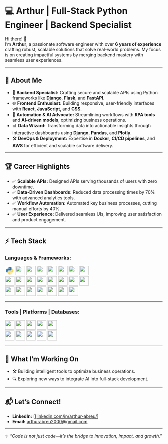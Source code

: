 # 💻 Arthur | Full-Stack Python Engineer | Backend Specialist

Hi there! 👋  
I’m **Arthur**, a passionate software engineer with over **6 years of experience** crafting robust, scalable solutions that solve real-world problems. My focus is on creating impactful systems by merging backend mastery with seamless user experiences.

---

## 🚀 About Me

- 🔧 **Backend Specialist:** Crafting secure and scalable APIs using Python frameworks like **Django**, **Flask**, and **FastAPI**.  
- 🌐 **Frontend Enthusiast:** Building responsive, user-friendly interfaces with **React**, **JavaScript**, and **CSS**.  
- 🤖 **Automation & AI Advocate:** Streamlining workflows with **RPA tools** and **AI-driven models**, optimizing business operations.  
- 📊 **Data Wizard:** Transforming data into actionable insights through interactive dashboards using **Django**, **Pandas**, and **Plotly**.  
- 🛠️ **DevOps & Deployment:** Expertise in **Docker**, **CI/CD pipelines**, and **AWS** for efficient and scalable software delivery.  

---

## 🏆 Career Highlights

- ✅ **Scalable APIs:** Designed APIs serving thousands of users with zero downtime.  
- ✅ **Data-Driven Dashboards:** Reduced data processing times by 70% with advanced analytics tools.  
- ✅ **Workflow Automation:** Automated key business processes, cutting manual efforts by 40%.  
- ✅ **User Experience:** Delivered seamless UIs, improving user satisfaction and product engagement.  

---

## ⚡ Tech Stack

### **Languages & Frameworks:**  
<img height="30" width="30" src="https://raw.githubusercontent.com/devicons/devicon/master/icons/python/python-original.svg">
<img height="30" width="30" src="https://cdn.jsdelivr.net/gh/devicons/devicon/icons/django/django-plain.svg">
<img height="30" width="30" src="https://cdn.jsdelivr.net/gh/devicons/devicon/icons/flask/flask-original.svg">
<img height="30" width="30" src="https://cdn.jsdelivr.net/gh/devicons/devicon/icons/javascript/javascript-original.svg">
<img height="30" width="30" src="https://cdn.jsdelivr.net/gh/devicons/devicon/icons/react/react-original.svg">
<img height="30" width="30" src="https://cdn.jsdelivr.net/gh/devicons/devicon/icons/typescript/typescript-original.svg">
<img height="30" width="30" src="https://cdn.jsdelivr.net/gh/devicons/devicon/icons/html5/html5-original.svg">
<img height="30" width="30" src="https://cdn.jsdelivr.net/gh/devicons/devicon/icons/css3/css3-original.svg">

<br>

<img height="30" width="30" src="https://cdn.jsdelivr.net/gh/devicons/devicon/icons/tailwindcss/tailwindcss-original-wordmark.svg">
<img height="30" width="30" src="https://cdn.jsdelivr.net/gh/devicons/devicon/icons/vite/vite-original.svg">
<img height="30" width="30" src="https://cdn.jsdelivr.net/gh/devicons/devicon/icons/dart/dart-original-wordmark.svg">
<img height="30" width="30" src="https://cdn.jsdelivr.net/gh/devicons/devicon/icons/bootstrap/bootstrap-original.svg">
<img height="30" width="30" src="https://cdn.jsdelivr.net/gh/devicons/devicon/icons/selenium/selenium-original.svg">
<img height="30" width="30" src="https://cdn.jsdelivr.net/gh/devicons/devicon/icons/pandas/pandas-original-wordmark.svg">
<img height="30" width="30" src="https://cdn.jsdelivr.net/gh/devicons/devicon/icons/numpy/numpy-plain-wordmark.svg">
<img height="30" width="30" src="https://cdn.jsdelivr.net/gh/devicons/devicon/icons/pytest/pytest-plain-wordmark.svg">

<br>

<img height="30" width="30" src="https://cdn.jsdelivr.net/gh/devicons/devicon/icons/pytorch/pytorch-plain-wordmark.svg">
<img height="30" width="30" src="https://cdn.jsdelivr.net/gh/devicons/devicon/icons/json/json-original.svg">
<img height="30" width="30" src="https://cdn.jsdelivr.net/gh/devicons/devicon/icons/xml/xml-original.svg">
<img height="30" width="30" src="https://cdn.jsdelivr.net/gh/devicons/devicon/icons/yaml/yaml-original.svg">
<img height="30" width="30" src="https://cdn.jsdelivr.net/gh/devicons/devicon/icons/fastapi/fastapi-original.svg">
<img height="30" width="30" src="https://cdn.jsdelivr.net/gh/devicons/devicon/icons/djangorest/djangorest-original.svg">
<img height="30" width="30" src="https://cdn.jsdelivr.net/gh/devicons/devicon/icons/flutter/flutter-original.svg">

---

### **Tools | Platforms | Databases:**  
<img height="30" width="30" src="https://cdn.jsdelivr.net/gh/devicons/devicon/icons/firebase/firebase-original-wordmark.svg">
<img height="30" width="30" src="https://cdn.jsdelivr.net/gh/devicons/devicon/icons/postgresql/postgresql-plain-wordmark.svg">
<img height="30" width="30" src="https://cdn.jsdelivr.net/gh/devicons/devicon/icons/docker/docker-plain-wordmark.svg">
<img height="30" width="30" src="https://cdn.jsdelivr.net/gh/devicons/devicon/icons/amazonwebservices/amazonwebservices-plain-wordmark.svg">
<img height="30" width="30" src="https://cdn.jsdelivr.net/gh/devicons/devicon/icons/git/git-original.svg">

<br>

<img height="30" width="30" src="https://cdn.jsdelivr.net/gh/devicons/devicon/icons/googlecloud/googlecloud-plain-wordmark.svg">
<img height="30" width="30" src="https://cdn.jsdelivr.net/gh/devicons/devicon/icons/azuredevops/azuredevops-original.svg">
<img height="30" width="30" src="https://cdn.jsdelivr.net/gh/devicons/devicon/icons/postman/postman-original-wordmark.svg">
<img height="30" width="30" src="https://cdn.jsdelivr.net/gh/devicons/devicon/icons/sqlalchemy/sqlalchemy-original.svg">
<img height="30" width="30" src="https://cdn.jsdelivr.net/gh/devicons/devicon/icons/githubactions/githubactions-original.svg">
          
---
## 🌱 What I’m Working On

- 🛠️ Building intelligent tools to optimize business operations.  
- 🔍 Exploring new ways to integrate AI into full-stack development.  

---

## 📬 Let’s Connect!

- **LinkedIn:** [[[linkedin.com/in/arthur-abreu/](https://www.linkedin.com/in/arthur-abreu/)]
- **Email:** [arthurabreu2000@gmail.com](mailto:arthurabreu2000@gmail.com)

---

✨ _“Code is not just code—it’s the bridge to innovation, impact, and growth."_  
